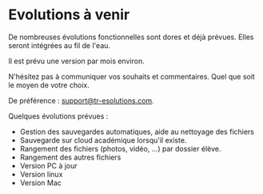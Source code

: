 # Evolutions à venir

De nombreuses évolutions fonctionnelles sont dores et déjà prévues. Elles seront intégrées au fil de l'eau.

Il est prévu une version par mois environ.

N'hésitez pas à communiquer vos souhaits et commentaires. Quel que soit le moyen de votre choix.

De préférence : [support@tr-esolutions.com](mailto://support@tr-esolutions.com).

Quelques évolutions prévues : 

- Gestion des sauvegardes automatiques, aide au nettoyage des fichiers
- Sauvegarde sur cloud académique lorsqu'il existe.
- Rangement des fichiers (photos, vidéo, ...) par dossier élève.
- Rangement des autres fichiers
- Version PC à jour
- Version linux
- Version Mac



<!--
## Version parents

Cette version permettra en toute sécurité en dans le respect des consignes de sécurité ...

--> 




